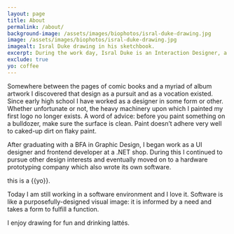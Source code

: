 ```yaml
---
layout: page
title: About
permalink: /about/
background-image: /assets/images/biophotos/isral-duke-drawing.jpg
image: /assets/images/biophotos/isral-duke-drawing.jpg
imagealt: Isral Duke drawing in his sketchbook.
excerpt: During the work day, Isral Duke is an Interaction Designer, a UX Designer, a Graphic Designer, and a Frontend Designer.
exclude: true
yo: coffee
---
```


<!-- ### During the work day I am an Interaction Designer, a UX Designer, a Graphic Designer, and a Frontend Designer. -->

Somewhere between the pages of comic books and a myriad of album artwork I discovered that design as a pursuit and as a vocation existed. Since early high school I have worked as a designer in some form or other. Whether unfortunate or not, the heavy machinery upon which I painted my first logo no longer exists. A word of advice: before you paint something on a bulldozer, make sure the surface is clean. Paint doesn’t adhere very well to caked-up dirt on flaky paint.

After graduating with a BFA in Graphic Design, I began work as a UI designer and frontend developer at a .NET shop. During this I continued to pursue other design interests and eventually moved on to a hardware prototyping company which also wrote its own software.

this is a {{yo}}.

Today I am still working in a software environment and I love it. Software is like a purposefully-designed visual image: it is informed by a need and takes a form to fulfill a function. 

I enjoy drawing for fun and drinking lattés. 

